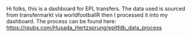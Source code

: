Hi folks, this is a dashboard for EPL transfers. 
The data used is sourced from transfermarkt via worldfootballR then I processed it into my dashboard. 
The process can be found here: https://rpubs.com/Husada_Hertzsprung/epltfdb_data_process
